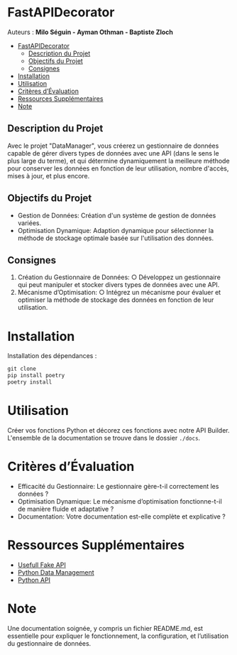 # FastAPIDecorator
Auteurs : **Milo Séguin - Ayman Othman - Baptiste Zloch**
- [FastAPIDecorator](#fastapidecorator)
  - [Description du Projet](#description-du-projet)
  - [Objectifs du Projet](#objectifs-du-projet)
  - [Consignes](#consignes)
- [Installation](#installation)
- [Utilisation](#utilisation)
- [Critères d’Évaluation](#critères-dévaluation)
- [Ressources Supplémentaires](#ressources-supplémentaires)
- [Note](#note)

## Description du Projet
Avec le projet "DataManager", vous créerez un gestionnaire de données capable de gérer
divers types de données avec une API (dans le sens le plus large du terme), et qui détermine
dynamiquement la meilleure méthode pour conserver les données en fonction de leur utilisation,
nombre d'accès, mises à jour, et plus encore.
## Objectifs du Projet
- Gestion de Données: Création d'un système de gestion de données variées.
- Optimisation Dynamique: Adaption dynamique pour sélectionner la méthode de
stockage optimale basée sur l'utilisation des données.
## Consignes
1. Création du Gestionnaire de Données:
○ Développez un gestionnaire qui peut manipuler et stocker divers types de
données avec une API.
2. Mécanisme d’Optimisation:
○ Intégrez un mécanisme pour évaluer et optimiser la méthode de stockage des
données en fonction de leur utilisation.


# Installation
Installation des dépendances :
```python
git clone 
pip install poetry
poetry install
```
# Utilisation
Créer vos fonctions Python et décorez ces fonctions avec notre API Builder. L'ensemble de la documentation se trouve dans le dossier `./docs`.

# Critères d’Évaluation
- Efficacité du Gestionnaire: Le gestionnaire gère-t-il correctement les données ?
- Optimisation Dynamique: Le mécanisme d’optimisation fonctionne-t-il de manière
fluide et adaptative ?
- Documentation: Votre documentation est-elle complète et explicative ?

# Ressources Supplémentaires
- [Usefull Fake API](https://jsonplaceholder.typicode.com/)
- [Python Data Management](https://www.datacamp.com/tutorial/data-management-python)
- [Python API](https://www.dataquest.io/blog/python-api-tutorial/)
# Note
Une documentation soignée, y compris un fichier README.md, est essentielle pour expliquer le
fonctionnement, la configuration, et l’utilisation du gestionnaire de données.
